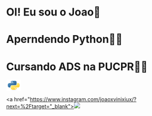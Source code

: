 # OI! Eu sou o Joao👾 
# Aperndendo Python🧑‍💻
# Cursando ADS na PUCPR🧑‍🎓
<img align="center" alt="Joao." height="30" width="40" src="https://raw.githubusercontent.com/devicons/devicon/master/icons/python/python-original.svg">

<a href="https://www.instagram.com/joaoxvinixiux/?next=%2Ftarget="_blank"><img src="https://img.shields.io/badge/-Instagram-%23E4405F?style=for-the-badge&logo=instagram&logoColor=white" target="_blank"></a>
